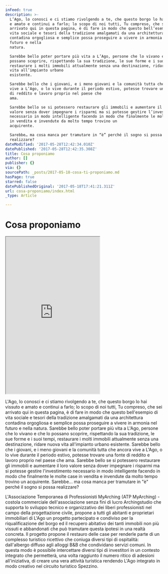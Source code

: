 ```yaml
---
inFeed: true
description: >-
  L’Ago, lo conosci e ci stiamo rivolgendo a te, che questo borgo lo hai vissuto
  e amato e continui a farlo; lo scopo di noi tutti, Tu compreso, che sei
  arrivato qui in questa pagina, è di fare in modo che questo bell’esempio di
  vita sociale e tesori della tradizione amalgamati da una architettura
  contadina orgogliosa e semplice possa proseguire a vivere in armonia nel
  futuro e nella
  natura.                                                                                   

  Sarebbe bello poter portare più vita a L’Ago, persone che lo vivano e che lo
  possano scoprire, rispettando la sua tradizione, le sue forme e i suoi tempi,
  restaurare i molti immobili attualmente senza una destinazione, ridare nuova
  vita all’impianto urbano
  esistente.                                                                                                                                     

  Sarebbe bello che i giovani, e i meno giovani e la comunità tutta che ancora
  vive a L’Ago, o lo vive durante il periodo estivo, potesse trovare una fonte
  di reddito e lavoro proprio nel paese che
  ama.                                                                                                                    

  Sarebbe bello se si potessero restaurare gli immobili e aumentare il loro
  valore senza dover impegnare i risparmi ma si potesse gestire l’investimento
  necessario in modo intelligente facendo in modo che finalmente le molte case
  in vendita e invendute da molto tempo trovino un
  acquirente.                                                                                             

  Sarebbe… ma cosa manca per tramutare in “è” perché il sogno si possa
  realizzare?
dateModified: '2017-05-28T12:42:34.010Z'
datePublished: '2017-05-28T12:42:35.308Z'
title: Cosa proponiamo
author: []
publisher: {}
via: {}
sourcePath: _posts/2017-05-18-cosa-ti-proponiamo.md
hasPage: true
starred: false
datePublishedOriginal: '2017-05-18T17:41:21.311Z'
url: cosa-proponiamo/index.html
_type: Article

---
```

# Cosa proponiamo

<iframe src="https://the-grid.github.io/ed-userhtml/?g=eJwljTEOwyAMAL-CeECcDmmkKmTq2ClD9wBOQYJSGSOrvy9KxxvubokH7RmVRM_B6Ok6ahUwvgJ3GDtUckYH5k-9AYjI8C2Nm8XBlQyYLXpo0_Oyzff68KLVmbOFPJLR3d9TKnK0lKojxPe6wP-4_gC8tCmX" height="500" style=""></iframe>

L'Ago, lo conosci e ci stiamo rivolgendo a te, che questo borgo lo hai vissuto e amato e continui a farlo; lo scopo di noi tutti, Tu compreso, che sei arrivato qui in questa pagina, è di fare in modo che questo bell'esempio di vita sociale e tesori della tradizione amalgamati da una architettura contadina orgogliosa e semplice possa proseguire a vivere in armonia nel futuro e nella natura. 
Sarebbe bello poter portare più vita a L'Ago, persone che lo vivano e che lo possano scoprire, rispettando la sua tradizione, le sue forme e i suoi tempi, restaurare i molti immobili attualmente senza una destinazione, ridare nuova vita all'impianto urbano esistente. 
Sarebbe bello che i giovani, e i meno giovani e la comunità tutta che ancora vive a L'Ago, o lo vive durante il periodo estivo, potesse trovare una fonte di reddito e lavoro proprio nel paese che ama. 
Sarebbe bello se si potessero restaurare gli immobili e aumentare il loro valore senza dover impegnare i risparmi ma si potesse gestire l'investimento necessario in modo intelligente facendo in modo che finalmente le molte case in vendita e invendute da molto tempo trovino un acquirente. 
Sarebbe... ma cosa manca per tramutare in "è" perché il sogno si possa realizzare?

L'Associazione Temporanea di Professionisti MyArching (ATP MyArching) - costola commerciale dell'associazione senza fini di lucro Archingstudio che supporta lo sviluppo tecnico e organizzativo dei liberi professionisti nel campo della progettazione civile, propone a tutti gli abitanti e proprietari immobiliari di L'Ago un progetto partecipato e condiviso per la riqualificazione del borgo ed il recupero abitativo dei tanti immobili non più vissuti e abbandonati che può tramutare questa ipotesi in una realtà concreta. 
Il progetto propone il restauro delle case per renderle parte di un complesso turistico ricettivo che coniuga diversi tipi di ospitalità: dall'albergo diffuso agli alloggi B&B che condividano servizi comuni. In questa modo è possibile intercettare diversi tipi di investitori in un contesto integrato che permetterà, una volta raggiunto il numero ritico di adesioni all'iniziativa, di creare una vera attività turistica rendendo L'Ago integrato in modo creativo nel circuito turistico Spezzino.